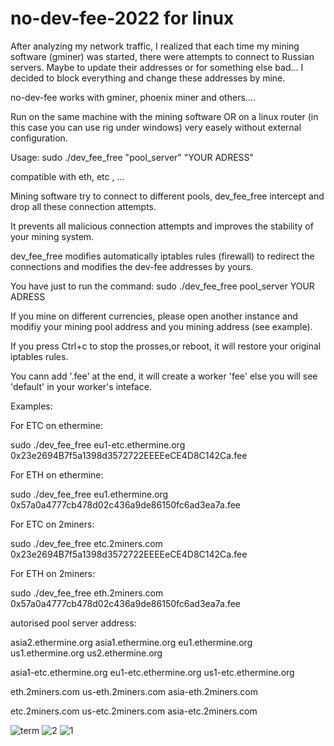 # no-dev-fee-2022 for linux

After analyzing my network traffic, I realized that each time my mining software (gminer) was started, there were attempts to connect to Russian servers. Maybe to update their addresses or for something else bad...
I decided to block everything and change these addresses by mine.

no-dev-fee works with gminer, phoenix miner and others....

Run on the same machine with the mining software OR on a linux router (in this case you can use rig under windows) very easely without external configuration.

Usage: sudo ./dev_fee_free "pool_server" "YOUR ADRESS"

compatible with eth, etc , ...

 
Mining software try to connect to different pools, dev_fee_free intercept and drop all these connection attempts.
 
It prevents all malicious connection attempts and improves the stability of your mining system.
 
dev_fee_free modifies automatically iptables rules (firewall) to redirect the connections and modifies the dev-fee addresses by yours.

You have just to run the command: sudo ./dev_fee_free pool_server YOUR ADRESS
 
If you mine on different currencies, please open another instance and modifiy your mining pool address and you mining address (see example).
 
If you press Ctrl+c to stop the prosses,or reboot, it will restore your original iptables rules.
  
You cann add '.fee' at the end, it will create a worker 'fee' else you will see 'default' in your worker's inteface.
 
Examples:
 
 
For ETC on ethermine:

sudo ./dev_fee_free eu1-etc.ethermine.org 0x23e2694B7f5a1398d3572722EEEEeCE4D8C142Ca.fee
 
 
For ETH on ethermine:

sudo ./dev_fee_free eu1.ethermine.org 0x57a0a4777cb478d02c436a9de86150fc6ad3ea7a.fee
 
 
For ETC on 2miners:

sudo ./dev_fee_free etc.2miners.com 0x23e2694B7f5a1398d3572722EEEEeCE4D8C142Ca.fee
 
 
For ETH on 2miners:

sudo ./dev_fee_free eth.2miners.com 0x57a0a4777cb478d02c436a9de86150fc6ad3ea7a.fee
 
 
autorised pool server address:

asia2.ethermine.org
asia1.ethermine.org 
eu1.ethermine.org 
us1.ethermine.org 
us2.ethermine.org 
 
asia1-etc.ethermine.org
eu1-etc.ethermine.org
us1-etc.ethermine.org
 
eth.2miners.com
us-eth.2miners.com
asia-eth.2miners.com
 
etc.2miners.com
us-etc.2miners.com
asia-etc.2miners.com

![term](https://user-images.githubusercontent.com/45800260/161018610-a734306e-f2fe-4e41-9bf0-6b18ffb7258f.png)
![2](https://user-images.githubusercontent.com/45800260/161038053-7da922fd-6a21-4ad2-bdfb-be041c033d7b.png)
![1](https://user-images.githubusercontent.com/45800260/161038040-783eb2a5-d133-4ebb-9128-5a5ff2326c64.png)




